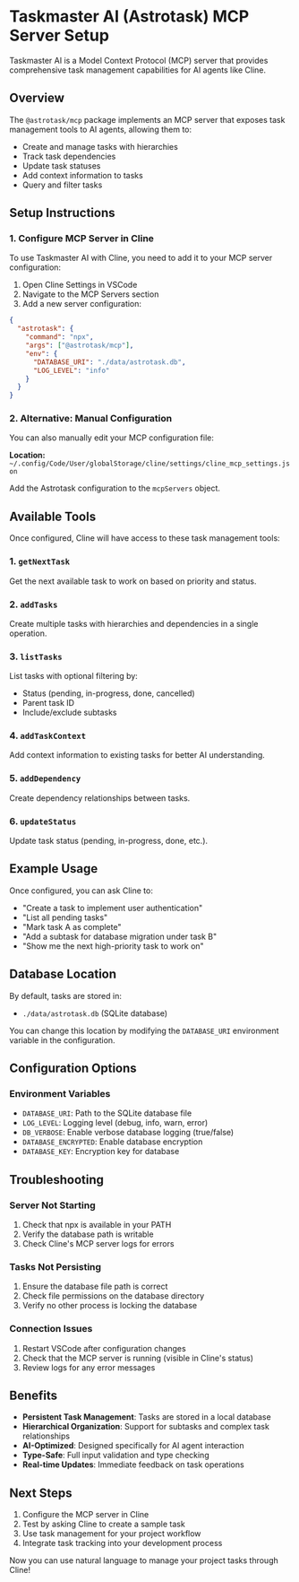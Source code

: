 # Taskmaster AI (Astrotask) MCP Server Setup

Taskmaster AI is a Model Context Protocol (MCP) server that provides comprehensive task management capabilities for AI agents like Cline.

## Overview

The `@astrotask/mcp` package implements an MCP server that exposes task management tools to AI agents, allowing them to:
- Create and manage tasks with hierarchies
- Track task dependencies
- Update task statuses
- Add context information to tasks
- Query and filter tasks

## Setup Instructions

### 1. Configure MCP Server in Cline

To use Taskmaster AI with Cline, you need to add it to your MCP server configuration:

1. Open Cline Settings in VSCode
2. Navigate to the MCP Servers section
3. Add a new server configuration:

```json
{
  "astrotask": {
    "command": "npx",
    "args": ["@astrotask/mcp"],
    "env": {
      "DATABASE_URI": "./data/astrotask.db",
      "LOG_LEVEL": "info"
    }
  }
}
```

### 2. Alternative: Manual Configuration

You can also manually edit your MCP configuration file:

**Location:** `~/.config/Code/User/globalStorage/cline/settings/cline_mcp_settings.json`

Add the Astrotask configuration to the `mcpServers` object.

## Available Tools

Once configured, Cline will have access to these task management tools:

### 1. `getNextTask`
Get the next available task to work on based on priority and status.

### 2. `addTasks`
Create multiple tasks with hierarchies and dependencies in a single operation.

### 3. `listTasks`
List tasks with optional filtering by:
- Status (pending, in-progress, done, cancelled)
- Parent task ID
- Include/exclude subtasks

### 4. `addTaskContext`
Add context information to existing tasks for better AI understanding.

### 5. `addDependency`
Create dependency relationships between tasks.

### 6. `updateStatus`
Update task status (pending, in-progress, done, etc.).

## Example Usage

Once configured, you can ask Cline to:

- "Create a task to implement user authentication"
- "List all pending tasks"
- "Mark task A as complete"
- "Add a subtask for database migration under task B"
- "Show me the next high-priority task to work on"

## Database Location

By default, tasks are stored in:
- `./data/astrotask.db` (SQLite database)

You can change this location by modifying the `DATABASE_URI` environment variable in the configuration.

## Configuration Options

### Environment Variables

- `DATABASE_URI`: Path to the SQLite database file
- `LOG_LEVEL`: Logging level (debug, info, warn, error)
- `DB_VERBOSE`: Enable verbose database logging (true/false)
- `DATABASE_ENCRYPTED`: Enable database encryption
- `DATABASE_KEY`: Encryption key for database

## Troubleshooting

### Server Not Starting
1. Check that npx is available in your PATH
2. Verify the database path is writable
3. Check Cline's MCP server logs for errors

### Tasks Not Persisting
1. Ensure the database file path is correct
2. Check file permissions on the database directory
3. Verify no other process is locking the database

### Connection Issues
1. Restart VSCode after configuration changes
2. Check that the MCP server is running (visible in Cline's status)
3. Review logs for any error messages

## Benefits

- **Persistent Task Management**: Tasks are stored in a local database
- **Hierarchical Organization**: Support for subtasks and complex task relationships
- **AI-Optimized**: Designed specifically for AI agent interaction
- **Type-Safe**: Full input validation and type checking
- **Real-time Updates**: Immediate feedback on task operations

## Next Steps

1. Configure the MCP server in Cline
2. Test by asking Cline to create a sample task
3. Use task management for your project workflow
4. Integrate task tracking into your development process

Now you can use natural language to manage your project tasks through Cline!
